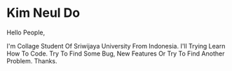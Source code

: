 # Kim Neul Do

Hello People,

I'm Collage Student Of Sriwijaya University From Indonesia.
I'll Trying Learn How To Code.
Try To Find Some Bug, New Features Or Try To Find Another Problem.
Thanks.
